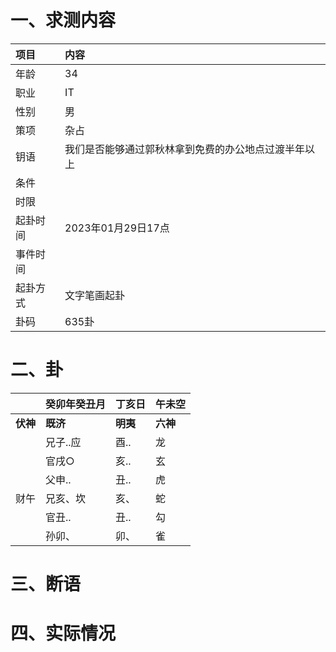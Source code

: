 # 一、求测内容
|项目|内容|
|:-|:-|
|年龄|34|
|职业|IT|
|性别|男|
|策项|杂占|
|钥语|我们是否能够通过郭秋林拿到免费的办公地点过渡半年以上|
|条件||
|时限||
|起卦时间|2023年01月29日17点|
|事件时间||
|起卦方式|文字笔画起卦|
|卦码|635卦|

# 二、卦
||癸卯年癸丑月|丁亥日|午未空|
|:-|:-|:-|:-|
|**伏神**|**既济**|**明夷**|**六神**|
||兄子..应|酉..|龙|
||官戌○|亥..|玄|
||父申..|丑..|虎|
|财午|兄亥、坎|亥、|蛇|
||官丑..|丑..|勾|
||孙卯、|卯、|雀|


# 三、断语

# 四、实际情况
